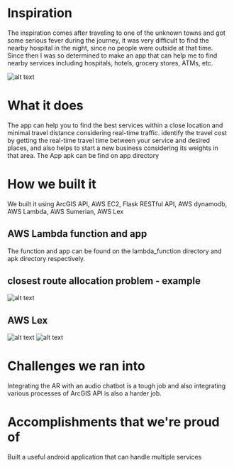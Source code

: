 # Inspiration
The inspiration comes after traveling to one of the unknown towns and got some serious fever during the journey, it was very difficult to find the nearby hospital in the night, since no people were outside at that time. Since then I was so determined to make an app that can help me to find nearby services including hospitals, hotels, grocery stores, ATMs, etc.

![alt text](https://github.com/kishorkuttan/AI-AR-chatbot-powered-by-ArcGIS-api/blob/master/screeshots/app.jpg)

# What it does
The app can help you to find the best services within a close location and minimal travel distance considering real-time traffic. identify the travel cost by getting the real-time travel time between your service and desired places, and also helps to start a new business considering its weights in that area.
The App apk can be find on app directory
# How we built it
We built it using ArcGIS API, AWS EC2, Flask RESTful API, AWS dynamodb, AWS Lambda, AWS Sumerian, AWS Lex
## AWS Lambda function and app 
The function and app can be found on the lambda_function directory and apk directory respectively. 
## closest route allocation problem - example
![alt text](https://github.com/kishorkuttan/AI-AR-chatbot-powered-by-ArcGIS-api/blob/master/screeshots/route.jpeg)
## AWS Lex
![alt text](https://github.com/kishorkuttan/AI-AR-chatbot-powered-by-ArcGIS-api/blob/master/screeshots/image1.png)
![alt text](https://github.com/kishorkuttan/AI-AR-chatbot-powered-by-ArcGIS-api/blob/master/screeshots/image2.png)

# Challenges we ran into
Integrating the AR with an audio chatbot is a tough job and also integrating various processes of ArcGIS API is also a harder job.

# Accomplishments that we're proud of
Built a useful android application that can handle multiple services
